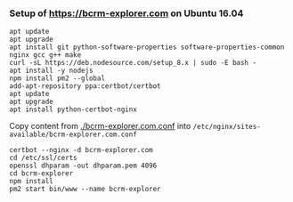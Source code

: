 ### Setup of https://bcrm-explorer.com on Ubuntu 16.04

    apt update
    apt upgrade
    apt install git python-software-properties software-properties-common nginx gcc g++ make
    curl -sL https://deb.nodesource.com/setup_8.x | sudo -E bash -
    apt install -y nodejs
    npm install pm2 --global
    add-apt-repository ppa:certbot/certbot
    apt update
    apt upgrade
    apt install python-certbot-nginx
    
Copy content from [./bcrm-explorer.com.conf](./bcrm-explorer.com.conf) into `/etc/nginx/sites-available/bcrm-explorer.com.conf`

    certbot --nginx -d bcrm-explorer.com
    cd /etc/ssl/certs
    openssl dhparam -out dhparam.pem 4096
    cd bcrm-explorer
    npm install
    pm2 start bin/www --name bcrm-explorer

